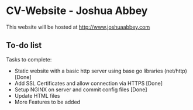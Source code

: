 # CV-Website - Joshua Abbey
This website will be hosted at http://www.joshuaabbey.com
## To-do list
Tasks to complete:
* Static website with a basic http server using base go libraries (net/http) [Done]
* Add SSL Certificates and allow connection via HTTPS [Done]
* Setup NGINX on server and commit config files [Done]
* Update HTML files
* More Features to be added
